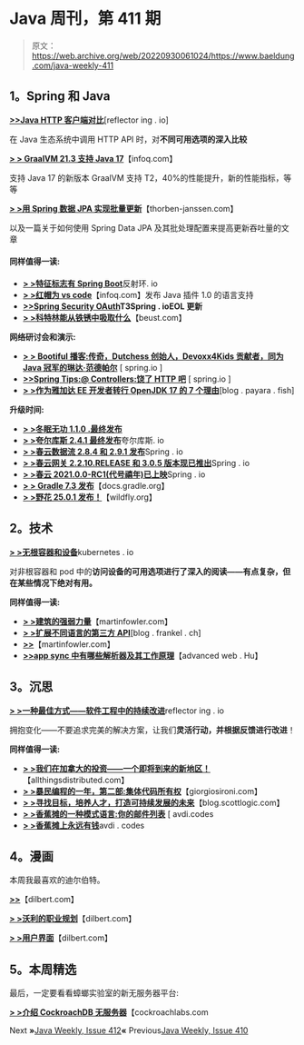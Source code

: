 # Java 周刊，第 411 期

> 原文：<https://web.archive.org/web/20220930061024/https://www.baeldung.com/java-weekly-411>

## 1。Spring 和 Java

[**>>Java HTTP 客户端对比**](https://web.archive.org/web/20220626110010/https://reflectoring.io/comparison-of-java-http-clients/)[reflector ing . io]

在 Java 生态系统中调用 HTTP API 时，对**不同可用选项的深入比较**

[**> > GraalVM 21.3 支持 Java 17**](https://web.archive.org/web/20220626110010/https://www.infoq.com/news/2021/11/graalvm-21-3-java-17/)【infoq.com】

支持 Java 17 的新版本 GraalVM 支持 T2，40%的性能提升，新的性能指标，等等

[**> >用 Spring 数据 JPA 实现批量更新**](https://web.archive.org/web/20220626110010/https://thorben-janssen.com/implementing-bulk-updates-with-spring-data-jpa/)【thorben-janssen.com】

以及一篇关于如何使用 Spring Data JPA 及其批处理配置来提高更新吞吐量的文章

#### 同样值得一读:

*   [**> >特征标志有 Spring Boot**](https://web.archive.org/web/20220626110010/https://reflectoring.io/spring-boot-feature-flags/)反射环. io
*   [**> >红帽为 vs code**](https://web.archive.org/web/20220626110010/https://www.infoq.com/news/2021/11/java-plugin-version-1-vscode/)【infoq.com】发布 Java 插件 1.0 的语言支持
*   **[>>Spring Security OAuth](https://web.archive.org/web/20220626110010/https://spring.io/blog/2021/11/08/update-on-eol-for-spring-security-oauth)T3Spring . ioEOL 更新**
*   [**> >科特林能从铁锈中吸取什么**](https://web.archive.org/web/20220626110010/https://www.beust.com/weblog/2021/11/09/what-kotlin-could-learn-from-rust/)【beust.com】

**网络研讨会和演示:**

*   [**> > Bootiful 播客:传奇，Dutchess 创始人，Devoxx4Kids 贡献者，同为 Java 冠军的琳达·范德帕尔**](https://web.archive.org/web/20220626110010/https://spring.io/blog/2021/11/04/bootiful-podcast-legend-dutchess-founder-devoxx4kids-contributor-and-fellow-java-champion-linda-van-der-pal) [ spring.io ]
*   [**>>Spring Tips:@ Controllers:饶了 HTTP 吧**](https://web.archive.org/web/20220626110010/https://spring.io/blog/2021/11/03/spring-tips-controllers-give-http-a-rest) [ spring.io ]
*   [**> >作为雅加达 EE 开发者转行 OpenJDK 17 的 7 个理由**](https://web.archive.org/web/20220626110010/https://blog.payara.fish/switch-to-open-jdk-as-a-jakarta-ee-developer)[blog . payara . fish]

**升级时间:**

*   [**> >冬眠无功 1.1.0 .最终发布**](https://web.archive.org/web/20220626110010/https://in.relation.to/2021/11/09/hibernate-reactive-1_1_0_Final/)
*   [**> >夸尔库斯 2.4.1 最终发布**](https://web.archive.org/web/20220626110010/https://quarkus.io/blog/quarkus-2-4-1-final-released/)夸尔库斯. io
*   [**> >春云数据流 2.8.4 和 2.9.1 发布**](https://web.archive.org/web/20220626110010/https://spring.io/blog/2021/11/05/spring-cloud-data-flow-2-8-4-and-2-9-1-released)Spring . io
*   [**> >春云网关 2.2.10.RELEASE 和 3.0.5 版本现已推出**](https://web.archive.org/web/20220626110010/https://spring.io/blog/2021/11/04/spring-cloud-gateway-versions-2-2-10-release-and-3-0-5-are-now-available)Spring . io
*   [**> >春云 2021.0.0-RC1(代号禧年)已上映**](https://web.archive.org/web/20220626110010/https://spring.io/blog/2021/11/03/spring-cloud-2021-0-0-rc1-codename-jubilee-has-been-released)Spring . io
*   [**> > Gradle 7.3 发布**](https://web.archive.org/web/20220626110010/https://docs.gradle.org/7.3/release-notes.html)【docs.gradle.org】
*   [**> >野花 25.0.1 发布！**](https://web.archive.org/web/20220626110010/https://www.wildfly.org//news/2021/11/04/WildFly2501-Released/)【wildfly.org】

## 2。技术

[**> >无根容器和设备**](https://web.archive.org/web/20220626110010/https://kubernetes.io/blog/2021/11/09/non-root-containers-and-devices/)kubernetes . io

对非根容器和 pod 中的**访问设备的可用选项进行了深入的阅读——有点复杂，但在某些情况下绝对有用。**

**同样值得一读:**

*   [**> >建筑的强弱力量**](https://web.archive.org/web/20220626110010/https://martinfowler.com/articles/strong-weak-arch.html)【martinfowler.com】
*   [**> >扩展不同语言的第三方 API**](https://web.archive.org/web/20220626110010/https://blog.frankel.ch/extending-third-party-apis/)[blog . frankel . ch]
*   [**>>**](https://web.archive.org/web/20220626110010/https://martinfowler.com/articles/devops-compliance.html)【martinfowler.com】
*   [**>>app sync 中有哪些解析器及其工作原理**](https://web.archive.org/web/20220626110010/https://advancedweb.hu/what-are-resolvers-in-appsync-and-how-they-work/)【advanced web . Hu】

## 3。沉思

[**> >一种最佳方式——软件工程中的持续改进**](https://web.archive.org/web/20220626110010/https://reflectoring.io/one-best-way/)reflector ing . io

拥抱变化——不要追求完美的解决方案，让我们**灵活行动，并根据反馈进行改进**！

**同样值得一读:**

*   [**> >我们在加拿大的投资——一个即将到来的新地区！**](https://web.archive.org/web/20220626110010/https://www.allthingsdistributed.com/2021/11/announcing-aws-canada-west-region.html)【allthingsdistributed.com】
*   [**> >暴民编程的一年，第二部:集体代码所有权**](https://web.archive.org/web/20220626110010/https://www.giorgiosironi.com/2021/11/a-year-of-mob-programming-part-2.html)【giorgiosironi.com】
*   [**> >寻找目标，培养人才，打造可持续发展的未来**](https://web.archive.org/web/20220626110010/https://blog.scottlogic.com/2021/11/05/On-finding-purpose-nurturing-talent-and-building-a-sustainable-future.html)【blog.scottlogic.com】
*   [**> >香蕉摊的一种模式语言:你的邮件列表**](https://web.archive.org/web/20220626110010/https://avdi.codes/your-mailing-list/) [ avdi.codes
*   [**> >香蕉摊上永远有钱**](https://web.archive.org/web/20220626110010/https://avdi.codes/the-banana-stand/)avdi . codes

## 4。漫画

本周我最喜欢的迪尔伯特。

[**>>**](https://web.archive.org/web/20220626110010/https://dilbert.com/strip/2021-11-09)【dilbert.com】

[**> >沃利的职业规划**](https://web.archive.org/web/20220626110010/https://dilbert.com/strip/2021-11-06)【dilbert.com】

[**> >用户界面**](https://web.archive.org/web/20220626110010/https://dilbert.com/strip/2021-11-05)【dilbert.com】

## 5。本周精选

最后，一定要看看蟑螂实验室的新无服务器平台:

**[> >介绍 CockroachDB 无服务器](/web/20220626110010/https://www.baeldung.com/cockroach-serverless-2)**【cockroachlabs.com

Next **»**[Java Weekly, Issue 412](/web/20220626110010/https://www.baeldung.com/java-weekly-412)**«** Previous[Java Weekly, Issue 410](/web/20220626110010/https://www.baeldung.com/java-weekly-410)